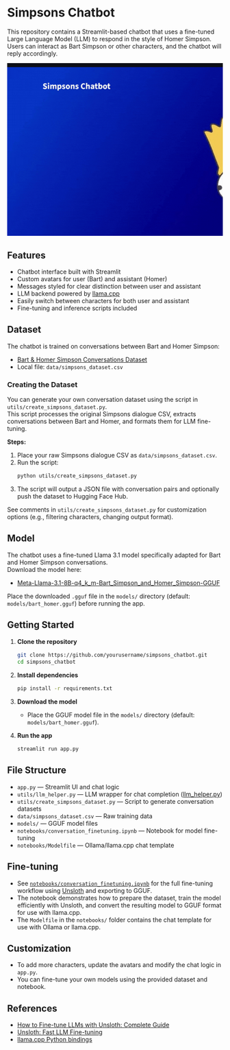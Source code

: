 # Simpsons Chatbot

This repository contains a Streamlit-based chatbot that uses a fine-tuned Large Language Model (LLM) to respond in the style of Homer Simpson. Users can interact as Bart Simpson or other characters, and the chatbot will reply accordingly.

![Demo](assets/chatbot.gif)

## Features

- Chatbot interface built with Streamlit
- Custom avatars for user (Bart) and assistant (Homer)
- Messages styled for clear distinction between user and assistant
- LLM backend powered by [llama.cpp](https://github.com/abetlen/llama-cpp-python)
- Easily switch between characters for both user and assistant
- Fine-tuning and inference scripts included

## Dataset

The chatbot is trained on conversations between Bart and Homer Simpson:
- [Bart & Homer Simpson Conversations Dataset](https://huggingface.co/datasets/OscarIsmael47/Bart_Simpson_and_Homer_Simpson_conversations)
- Local file: `data/simpsons_dataset.csv`

### Creating the Dataset

You can generate your own conversation dataset using the script in `utils/create_simpsons_dataset.py`.  
This script processes the original Simpsons dialogue CSV, extracts conversations between Bart and Homer, and formats them for LLM fine-tuning.

**Steps:**
1. Place your raw Simpsons dialogue CSV as `data/simpsons_dataset.csv`.
2. Run the script:
   ```sh
   python utils/create_simpsons_dataset.py
   ```
3. The script will output a JSON file with conversation pairs and optionally push the dataset to Hugging Face Hub.

See comments in `utils/create_simpsons_dataset.py` for customization options (e.g., filtering characters, changing output format).

## Model

The chatbot uses a fine-tuned Llama 3.1 model specifically adapted for Bart and Homer Simpson conversations.  
Download the model here:  
- [Meta-Llama-3.1-8B-q4_k_m-Bart_Simpson_and_Homer_Simpson-GGUF](https://huggingface.co/OscarIsmael47/Meta-Llama-3.1-8B-q4_k_m-Bart_Simpson_and_Homer_Simpson-GGUF)

Place the downloaded `.gguf` file in the `models/` directory (default: `models/bart_homer.gguf`) before running the app.

## Getting Started

1. **Clone the repository**
   ```sh
   git clone https://github.com/yourusername/simpsons_chatbot.git
   cd simpsons_chatbot
   ```

2. **Install dependencies**
   ```sh
   pip install -r requirements.txt
   ```

3. **Download the model**
   - Place the GGUF model file in the `models/` directory (default: `models/bart_homer.gguf`).

4. **Run the app**
   ```sh
   streamlit run app.py
   ```

## File Structure

- `app.py` — Streamlit UI and chat logic
- `utils/llm_helper.py` — LLM wrapper for chat completion ([llm_helper.py](utils/llm_helper.py))
- `utils/create_simpsons_dataset.py` — Script to generate conversation datasets
- `data/simpsons_dataset.csv` — Raw training data
- `models/` — GGUF model files
- `notebooks/conversation_finetuning.ipynb` — Notebook for model fine-tuning
- `notebooks/Modelfile` — Ollama/llama.cpp chat template

## Fine-tuning

- See [`notebooks/conversation_finetuning.ipynb`](notebooks/conversation_finetuning.ipynb) for the full fine-tuning workflow using [Unsloth](https://github.com/unslothai/unsloth) and exporting to GGUF.
- The notebook demonstrates how to prepare the dataset, train the model efficiently with Unsloth, and convert the resulting model to GGUF format for use with llama.cpp.
- The `Modelfile` in the `notebooks/` folder contains the chat template for use with Ollama or llama.cpp.

## Customization

- To add more characters, update the avatars and modify the chat logic in `app.py`.
- You can fine-tune your own models using the provided dataset and notebook.

## References

- [How to Fine-tune LLMs with Unsloth: Complete Guide](https://www.youtube.com/watch?v=Lt7KrFMcCis&t=3841s)
- [Unsloth: Fast LLM Fine-tuning](https://github.com/unslothai/unsloth)
- [llama.cpp Python bindings](https://github.com/abetlen/llama-cpp-python)
